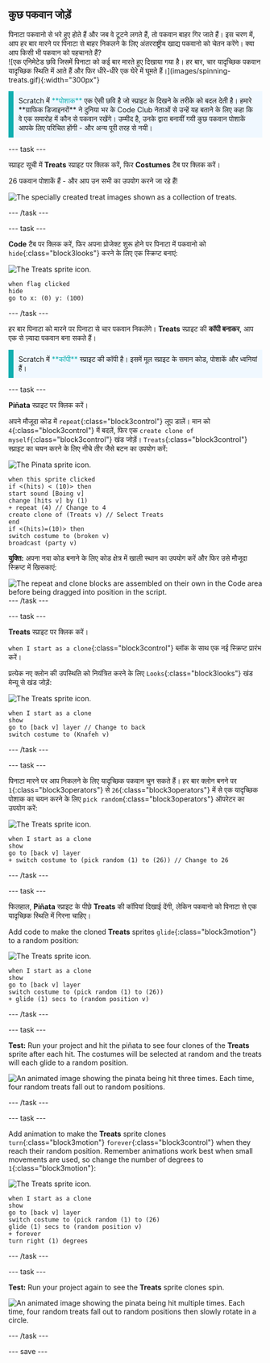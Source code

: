 ## कुछ पकवान जोड़ें

<div style="display: flex; flex-wrap: wrap">
<div style="flex-basis: 200px; flex-grow: 1; margin-right: 15px;">
पिनाटा पकवानो से भरे हुए होते हैं और जब वे टूटने लगते हैं, तो पकवान बाहर गिर जाते हैं। इस चरण में, आप हर बार मारने पर पिनाटा से बाहर निकलने के लिए अंतरराष्ट्रीय खाद्य पकवानो को चेतन करेंगे। क्या आप किसी भी पकवान को पहचानते हैं?
</div>
<div>
![एक एनिमेटेड छवि जिसमें पिनाटा को कई बार मारते हुए दिखाया गया है। हर बार, चार यादृच्छिक पकवान यादृच्छिक स्थिति में आते हैं और फिर धीरे-धीरे एक घेरे में घूमते हैं।](images/spinning-treats.gif){:width="300px"}
</div>
</div>

<p style="border-left: solid; border-width:10px; border-color: #0faeb0; background-color: aliceblue; padding: 10px;">
Scratch में <span style="color: #0faeb0">**पोशाक**</span> एक ऐसी छवि है जो स्प्राइट के दिखने के तरीके को बदल देती है। हमारे **ग्राफिक डिजाइनरों** ने दुनिया भर के Code Club नेताओं से उन्हें यह बताने के लिए कहा कि वे एक समारोह में कौन से पकवान रखेंगे। उम्मीद है, उनके द्वारा बनायीं गयी कुछ पकवान पोशाकें आपके लिए परिचित होंगी - और अन्य पूरी तरह से नयी।      
</p>

--- task ---

स्प्राइट सूची में **Treats** स्प्राइट पर क्लिक करें, फिर **Costumes** टैब पर क्लिक करें।

26 पकवान पोशाकें हैं - और आप उन सभी का उपयोग करने जा रहे हैं!

![The specially created treat images shown as a collection of treats.](images/treats.png)

--- /task ---

--- task ---

**Code** टैब पर क्लिक करें, फिर अपना प्रोजेक्ट शुरू होने पर पिनाटा में पकवानो को `hide`{:class="block3looks"} करने के लिए एक स्क्रिप्ट बनाएं:

![The Treats sprite icon.](images/treats-sprite.png)

```blocks3
when flag clicked
hide
go to x: (0) y: (100)
```

--- /task ---

हर बार पिनाटा को मारने पर पिनाटा से चार पकवान निकलेंगे। **Treats** स्प्राइट की **कॉपी बनाकर**, आप एक से ज़्यादा पकवान बना सकते हैं।

<p style="border-left: solid; border-width:10px; border-color: #0faeb0; background-color: aliceblue; padding: 10px;">
Scratch में <span style="color: #0faeb0">**कॉपी**</span> स्प्राइट की कॉपी है। इसमें मूल स्प्राइट के समान कोड, पोशाकें और ध्वनियां हैं।      
</p>

--- task ---

**Piñata** स्प्राइट पर क्लिक करें।

अपने मौजूदा कोड में `repeat`{:class="block3control"} लूप डालें। मान को `4`{:class="block3control"} में बदलें, फिर एक `create clone of myself`{:class="block3control"} खंड जोड़ें। `Treats`{:class="block3control"} स्प्राइट का चयन करने के लिए नीचे तीर जैसे बटन का उपयोग करें:

![The Pinata sprite icon.](images/pinata-sprite.png)

```blocks3
when this sprite clicked
if <(hits) < (10)> then
start sound [Boing v]
change [hits v] by (1)
+ repeat (4) // Change to 4
create clone of (Treats v) // Select Treats
end
if <(hits)=(10)> then
switch costume to (broken v)
broadcast (party v)
```

**युक्ति:** अपना नया कोड बनाने के लिए कोड क्षेत्र में खाली स्थान का उपयोग करें और फिर उसे मौजूदा स्क्रिप्ट में खिसकाएं:

![The repeat and clone blocks are assembled on their own in the Code area before being dragged into position in the script.](images/code-area.gif) --- /task ---

--- task ---

**Treats** स्प्राइट पर क्लिक करें।

`when I start as a clone`{:class="block3control"} ब्लॉक के साथ एक नई स्क्रिप्ट प्रारंभ करें।

प्रत्येक नए क्लोन की उपस्थिति को नियंत्रित करने के लिए `Looks`{:class="block3looks"} खंड मेन्यू से खंड जोड़ें:

![The Treats sprite icon.](images/treats-sprite.png)

```blocks3
when I start as a clone
show
go to [back v] layer // Change to back
switch costume to (Knafeh v)
```

--- /task ---

--- task ---

पिनाटा मारने पर आप निकलने के लिए यादृच्छिक पकवान चुन सकते हैं। हर बार क्लोन बनने पर `1`{:class="block3operators"} से `26`{:class="block3operators"} में से एक यादृच्छिक पोशाक का चयन करने के लिए `pick random`{:class="block3operators"} ऑपरेटर का उपयोग करें:

![The Treats sprite icon.](images/treats-sprite.png)

```blocks3
when I start as a clone
show
go to [back v] layer 
+ switch costume to (pick random (1) to (26)) // Change to 26
```

--- /task ---

--- task ---

फिलहाल, **Piñata** स्प्राइट के पीछे **Treats** की कॉपियां दिखाई देंगी, लेकिन पकवानो को पिनाटा से एक यादृच्छिक स्थिति में गिरना चाहिए।

Add code to make the cloned **Treats** sprites `glide`{:class="block3motion"} to a random position:

![The Treats sprite icon.](images/treats-sprite.png)

```blocks3
when I start as a clone
show
go to [back v] layer
switch costume to (pick random (1) to (26))
+ glide (1) secs to (random position v) 
```

--- /task ---

--- task ---

**Test:** Run your project and hit the piñata to see four clones of the **Treats** sprite after each hit. The costumes will be selected at random and the treats will each glide to a random position.

![An animated image showing the pinata being hit three times. Each time, four random treats fall out to random positions.](images/four-treats.gif)

--- /task ---

--- task ---

Add animation to make the **Treats** sprite clones `turn`{:class="block3motion"} `forever`{:class="block3control"} when they reach their random position. Remember animations work best when small movements are used, so change the number of degrees to `1`{:class="block3motion"}:

![The Treats sprite icon.](images/treats-sprite.png)

```blocks3
when I start as a clone
show
go to [back v] layer
switch costume to (pick random (1) to (26)
glide (1) secs to (random position v) 
+ forever
turn right (1) degrees
```

--- /task ---

--- task ---

**Test:** Run your project again to see the **Treats** sprite clones spin.

![An animated image showing the pinata being hit multiple times. Each time, four random treats fall out to random positions then slowly rotate in a circle.](images/spinning-treats.gif)

--- /task ---

--- save ---
